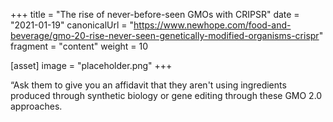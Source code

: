 +++
title = "The rise of never-before-seen GMOs with CRIPSR"
date = "2021-01-19"
canonicalUrl = "https://www.newhope.com/food-and-beverage/gmo-20-rise-never-seen-genetically-modified-organisms-crispr"
fragment = "content"
weight = 10

[asset]
    image = "placeholder.png"
+++

“Ask them to give you an affidavit that they aren't using ingredients 
produced through synthetic biology or gene editing through these GMO 2.0 
approaches.
